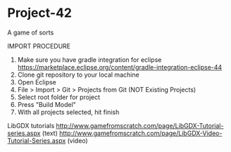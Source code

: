 # Project-42
A game of sorts

IMPORT PROCEDURE
1. Make sure you have gradle integration for eclipse https://marketplace.eclipse.org/content/gradle-integration-eclipse-44
2. Clone git repository to your local machine
2. Open Eclipse
3. File > Import > Git > Projects from Git (NOT Existing Projects)
4. Select root folder for project
5. Press "Build Model"
6. With all projects selected, hit finish

LibGDX tutorials
http://www.gamefromscratch.com/page/LibGDX-Tutorial-series.aspx (text)
http://www.gamefromscratch.com/page/LibGDX-Video-Tutorial-Series.aspx (video)
